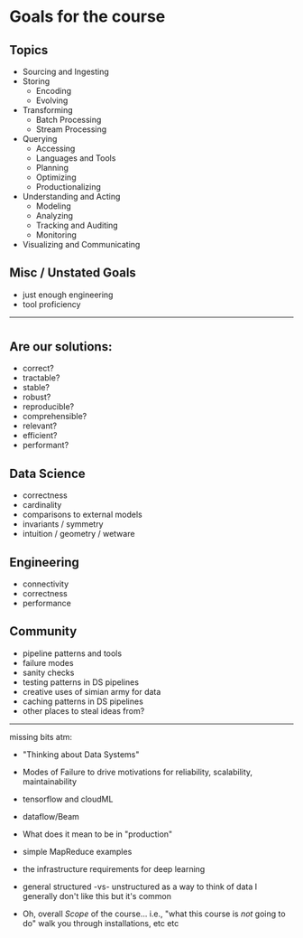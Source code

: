 
# Goals for the course

## Topics 

- Sourcing and Ingesting
- Storing
    - Encoding
    - Evolving
- Transforming
    - Batch Processing
    - Stream Processing
- Querying
    - Accessing
    - Languages and Tools
    - Planning
    - Optimizing
    - Productionalizing
- Understanding and Acting
    - Modeling
    - Analyzing
    - Tracking and Auditing
    - Monitoring
- Visualizing and Communicating


## Misc / Unstated Goals
- just enough engineering
- tool proficiency


---

#
## Are our solutions:

- correct?
- tractable?
- stable?
- robust?
- reproducible?
- comprehensible?
- relevant?
- efficient?
- performant?

## Data Science

- correctness
- cardinality
- comparisons to external models
- invariants / symmetry
- intuition / geometry / wetware

## Engineering

- connectivity
- correctness
- performance

## Community

- pipeline patterns and tools
- failure modes
- sanity checks
- testing patterns in DS pipelines
- creative uses of simian army for data
- caching patterns in DS pipelines
- other places to steal ideas from?



---


missing bits atm:

- "Thinking about Data Systems"

- Modes of Failure to drive motivations for reliability, scalability, maintainability

- tensorflow and cloudML
- dataflow/Beam

- What does it mean to be in "production"

- simple MapReduce examples

- the infrastructure requirements for deep learning

- general structured -vs- unstructured as a way to think of data
  I generally don't like this but it's common

- Oh, overall _Scope_ of the course... i.e., "what this course is _not_ going to do"
  walk you through installations, etc etc



